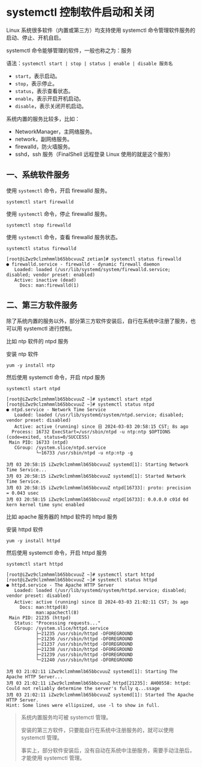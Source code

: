 # systemctl 控制软件启动和关闭

Linux 系统很多软件（内置或第三方）均支持使用 systemctl 命令管理软件服务的启动、停止、开机自启。

systemctl 命令能够管理的软件，一般也称之为：服务

语法：`systemctl start | stop | status | enable | disable 服务名`

- `start`，表示启动。
- `stop`，表示停止。
- `status`，表示查看状态。
- `enable`，表示开启开机启动。
- `disable`，表示关闭开机启动。

系统内置的服务比较多，比如：

- NetworkManager，主网络服务。
- network，副网络服务。
- firewalld，防火墙服务。
- sshd，ssh 服务（FinalShell 远程登录 Linux 使用的就是这个服务）

## 一、系统软件服务

使用 `systemctl` 命令，开启 firewalld 服务。

```shell
systemctl start firewalld
```

使用 `systemctl` 命令，停止 firewalld 服务。

```shell
systemctl stop firewalld
```

使用 `systemctl` 命令，查看 firewalld 服务状态。

```shell
systemctl status firewalld
```

```shell
[root@iZwz9clzmhmmlb65bbcvuuZ zetian]# systemctl status firewalld
● firewalld.service - firewalld - dynamic firewall daemon
   Loaded: loaded (/usr/lib/systemd/system/firewalld.service; disabled; vendor preset: enabled)
   Active: inactive (dead)
     Docs: man:firewalld(1)
```

## 二、第三方软件服务

除了系统内置的服务以外，部分第三方软件安装后，自行在系统中注册了服务，也可以用 systemctl 进行控制。

比如 ntp 软件的 ntpd 服务

安装 ntp 软件

```shell
yum -y install ntp
```

然后使用 systemctl 命令，开启 ntpd 服务

```shell
systemctl start ntpd
```

```shell
[root@iZwz9clzmhmmlb65bbcvuuZ ~]# systemctl start ntpd
[root@iZwz9clzmhmmlb65bbcvuuZ ~]# systemctl status ntpd
● ntpd.service - Network Time Service
   Loaded: loaded (/usr/lib/systemd/system/ntpd.service; disabled; vendor preset: disabled)
   Active: active (running) since 日 2024-03-03 20:58:15 CST; 8s ago
  Process: 16732 ExecStart=/usr/sbin/ntpd -u ntp:ntp $OPTIONS (code=exited, status=0/SUCCESS)
 Main PID: 16733 (ntpd)
   CGroup: /system.slice/ntpd.service
           └─16733 /usr/sbin/ntpd -u ntp:ntp -g

3月 03 20:58:15 iZwz9clzmhmmlb65bbcvuuZ systemd[1]: Starting Network Time Service...
3月 03 20:58:15 iZwz9clzmhmmlb65bbcvuuZ systemd[1]: Started Network Time Service.
3月 03 20:58:15 iZwz9clzmhmmlb65bbcvuuZ ntpd[16733]: proto: precision = 0.043 usec
3月 03 20:58:15 iZwz9clzmhmmlb65bbcvuuZ ntpd[16733]: 0.0.0.0 c01d 0d kern kernel time sync enabled
```

比如 apache 服务器的 httpd 软件的 httpd 服务

安装 httpd 软件

```shell
yum -y install httpd
```

然后使用 systemctl 命令，开启 httpd 服务

```shell
systemctl start httpd
```

```shell
[root@iZwz9clzmhmmlb65bbcvuuZ ~]# systemctl start httpd
[root@iZwz9clzmhmmlb65bbcvuuZ ~]# systemctl status httpd
● httpd.service - The Apache HTTP Server
   Loaded: loaded (/usr/lib/systemd/system/httpd.service; disabled; vendor preset: disabled)
   Active: active (running) since 日 2024-03-03 21:02:11 CST; 3s ago
     Docs: man:httpd(8)
           man:apachectl(8)
 Main PID: 21235 (httpd)
   Status: "Processing requests..."
   CGroup: /system.slice/httpd.service
           ├─21235 /usr/sbin/httpd -DFOREGROUND
           ├─21236 /usr/sbin/httpd -DFOREGROUND
           ├─21237 /usr/sbin/httpd -DFOREGROUND
           ├─21238 /usr/sbin/httpd -DFOREGROUND
           ├─21239 /usr/sbin/httpd -DFOREGROUND
           └─21240 /usr/sbin/httpd -DFOREGROUND

3月 03 21:02:11 iZwz9clzmhmmlb65bbcvuuZ systemd[1]: Starting The Apache HTTP Server...
3月 03 21:02:11 iZwz9clzmhmmlb65bbcvuuZ httpd[21235]: AH00558: httpd: Could not reliably determine the server's fully q...ssage
3月 03 21:02:11 iZwz9clzmhmmlb65bbcvuuZ systemd[1]: Started The Apache HTTP Server.
Hint: Some lines were ellipsized, use -l to show in full.
```

> 系统内置服务均可被 systemctl 管理。
>
> 安装的第三方软件，只要能自行在系统中注册服务的，就可以使用 systemctl 管理。
>
> 事实上，部分软件安装后，没有自动在系统中注册服务，需要手动注册后，才能使用 systemctl 管理。
